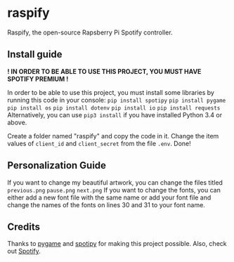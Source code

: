# raspify
Raspify, the open-source Rapsberry Pi Spotify controller.
## Install guide
**! IN ORDER TO BE ABLE TO USE THIS PROJECT, YOU MUST HAVE SPOTIFY PREMIUM !**

In order to be able to use this project, you must install some libraries by running this code in your console:
```pip install spotipy```
```pip install pygame```
```pip install os```
```pip install dotenv```
```pip install io```
```pip install requests```
Alternatively, you can use ```pip3 install``` if you have installed Python 3.4 or above.

Create a folder named "raspify" and copy the code in it.
Change the item values of `client_id` and `client_secret` from the file `.env`.
Done!
## Personalization Guide
If you want to change my beautiful artwork, you can change the files titled
`previous.png` `pause.png` `next.png`
If you want to change the fonts, you can either add a new font file with the same name or add your font file and change the names of the fonts on lines 30 and 31 to your font name.
## Credits
Thanks to [pygame](pygame.org) and [spotipy](https://spotipy.readthedocs.io/en/2.25.1/) for making this project possible. Also, check out [Spotify](https://open.spotify.com).
